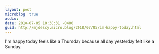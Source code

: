 ```yaml
---
layout: post
microblog: true
audio: 
date: 2018-07-05 10:30:31 -0400
guid: http://mjdescy.micro.blog/2018/07/05/im-happy-today.html
---
```

I'm happy today feels like a Thursday because all day yesterday felt like a Sunday.
